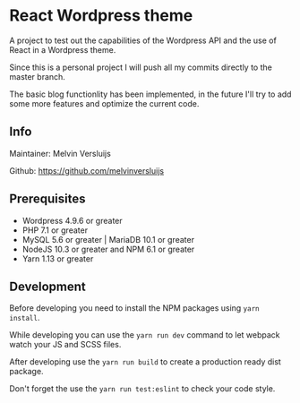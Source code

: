 # React Wordpress theme

A project to test out the capabilities of the Wordpress API
and the use of React in a Wordpress theme.

Since this is a personal project I will push all my commits directly to the master branch.

The basic blog functionlity has been implemented, in the future I'll try to add some more features and optimize the current code.

## Info

Maintainer: Melvin Versluijs

Github: <https://github.com/melvinversluijs>

## Prerequisites

- Wordpress 4.9.6 or greater
- PHP 7.1 or greater
- MySQL 5.6 or greater | MariaDB 10.1 or greater
- NodeJS 10.3 or greater and NPM 6.1 or greater
- Yarn 1.13 or greater

## Development

Before developing you need to install the NPM packages using `yarn install`.

While developing you can use the `yarn run dev` command to let webpack watch your JS and SCSS files.

After developing use the `yarn run build` to create a production ready dist package.

Don't forget the use the `yarn run test:eslint` to check your code style.
